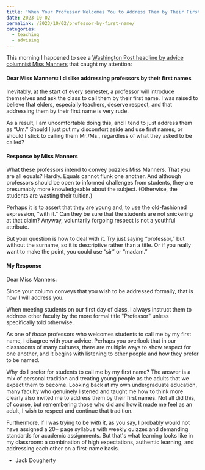 ```yaml
---
title: 'When Your Professor Welcomes You to Address Them by Their First Name'
date: 2023-10-02
permalink: /2023/10/02/professor-by-first-name/
categories:
  - teaching
  - advising
---
```

This morning I happened to see a [Washington Post headline by advice columnist Miss Manners](https://www.washingtonpost.com/advice/2023/10/02/miss-manners-how-to-address-professor-name/) that caught my attention:

#### Dear Miss Manners: I dislike addressing professors by their first names
Inevitably, at the start of every semester, a professor will introduce themselves and ask the class to call them by their first name. I was raised to believe that elders, especially teachers, deserve respect, and that addressing them by their first name is very rude.

As a result, I am uncomfortable doing this, and I tend to just address them as “Um.” Should I just put my discomfort aside and use first names, or should I stick to calling them Mr./Ms., regardless of what they asked to be called?

#### Response by Miss Manners
What these professors intend to convey puzzles Miss Manners. That you are all equals? Hardly. Equals cannot flunk one another. And although professors should be open to informed challenges from students, they are presumably more knowledgeable about the subject. (Otherwise, the students are wasting their tuition.)

Perhaps it is to assert that they are young and, to use the old-fashioned expression, “with it.” Can they be sure that the students are not snickering at that claim? Anyway, voluntarily forgoing respect is not a youthful attribute.

But your question is how to deal with it. Try just saying “professor,” but without the surname, so it is descriptive rather than a title. Or if you really want to make the point, you could use “sir” or “madam.”

#### My Response
Dear Miss Manners:

Since your column conveys that you wish to be addressed formally, that is how I will address you.

When meeting students on our first day of class, I always instruct them to address other faculty by the more formal title "Professor" unless specifically told otherwise.

As one of *those* professors who welcomes students to call me by my first name, I disagree with your advice. Perhaps you overlook that in our classrooms of many cultures, there are multiple ways to show respect for one another, and it begins with listening to other people and how they prefer to be named.

Why do I prefer for students to call me by my first name? The answer is a mix of personal tradition and treating young people as the adults that we expect them to become. Looking back at my own undergraduate education, many faculty who genuinely listened and taught me how to think more clearly also invited me to address them by their first names. Not all did this, of course, but remembering those who did and how it made me feel as an adult, I wish to respect and continue that tradition.

Furthermore, if I was trying to be *with it*, as you say, I probably would not have assigned a 20+ page syllabus with weekly quizzes and demanding standards for academic assignments. But that's what learning looks like in my classroom: a combination of high expectations, authentic learning, and addressing each other on a first-name basis.

- Jack Dougherty
